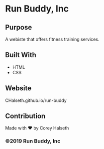 # Run Buddy, Inc

## Purpose
A webiste that offers fitness training services.

## Built With
* HTML
* CSS

## Website
CHalseth.github.io/run-buddy

## Contribution
Made with ❤️ by Corey Halseth

### ©️2019 Run Buddy, Inc 